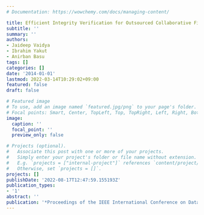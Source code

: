 ```yaml
---
# Documentation: https://wowchemy.com/docs/managing-content/

title: Efficient Integrity Verification for Outsourced Collaborative Filtering
subtitle: ''
summary: ''
authors:
- Jaideep Vaidya
- Ibrahim Yakut
- Anirban Basu
tags: []
categories: []
date: '2014-01-01'
lastmod: 2022-03-14T10:29:02+09:00
featured: false
draft: false

# Featured image
# To use, add an image named `featured.jpg/png` to your page's folder.
# Focal points: Smart, Center, TopLeft, Top, TopRight, Left, Right, BottomLeft, Bottom, BottomRight.
image:
  caption: ''
  focal_point: ''
  preview_only: false

# Projects (optional).
#   Associate this post with one or more of your projects.
#   Simply enter your project's folder or file name without extension.
#   E.g. `projects = ["internal-project"]` references `content/project/deep-learning/index.md`.
#   Otherwise, set `projects = []`.
projects: []
publishDate: '2022-08-17T12:47:59.155193Z'
publication_types:
- '1'
abstract: ''
publication: '*Proceedings of the IEEE International Conference on Data Mining (ICDM)*'
---
```

